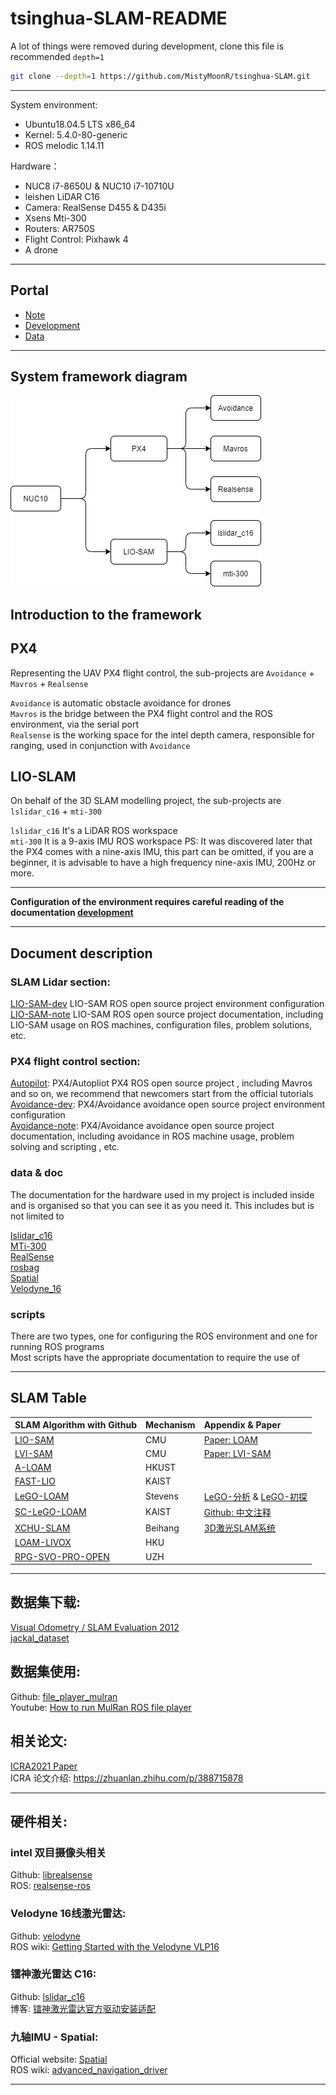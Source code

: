 # tsinghua-SLAM-README

A lot of things were removed during development, clone this file is recommended `depth=1`

```bash
git clone --depth=1 https://github.com/MistyMoonR/tsinghua-SLAM.git
```

----
System environment: 
- Ubuntu18.04.5 LTS x86_64 
- Kernel: 5.4.0-80-generic
- ROS melodic 1.14.11
  
Hardware：
- NUC8 i7-8650U & NUC10 i7-10710U
- leishen LiDAR C16
- Camera: RealSense D455 & D435i
- Xsens Mti-300
- Routers: AR750S
- Flight Control: Pixhawk 4
- A drone


----
## Portal

- [Note](note.md)     
- [Development](development.md)       
- [Data](data/README.md)  

----
## System framework diagram

![IMG](pictures/PX4+SLAM-V0.3.png)


## Introduction to the framework

## PX4 
Representing the UAV PX4 flight control, the sub-projects are `Avoidance` + `Mavros` + `Realsense`       

`Avoidance` is automatic obstacle avoidance for drones        
`Mavros` is the bridge between the PX4 flight control and the ROS environment, via the serial port     
`Realsense` is the working space for the intel depth camera, responsible for ranging, used in conjunction with `Avoidance`

## LIO-SLAM
On behalf of the 3D SLAM modelling project, the sub-projects are `lslidar_c16` + `mti-300`

`lslidar_c16` It's a LiDAR ROS workspace       
`mti-300` It is a 9-axis IMU ROS workspace PS: It was discovered later that the PX4 comes with a nine-axis IMU, this part can be omitted, if you are a beginner, it is advisable to have a high frequency nine-axis IMU, 200Hz or more.

----

**Configuration of the environment requires careful reading of the documentation [development](development.md)**

----
## Document description  

### SLAM Lidar section: 
[LIO-SAM-dev](SLAM/LIO-SAM-dev.md)  LIO-SAM ROS open source project environment configuration     
[LIO-SAM-note](SLAM/LIO-SAM-note.md) LIO-SAM ROS open source project documentation, including LIO-SAM usage on ROS machines, configuration files, problem solutions, etc.

### PX4 flight control section:  
[Autopilot](PX4/Autopilot.md): PX4/Autopliot PX4 ROS open source project , including Mavros and so on, we recommend that newcomers start from the official tutorials        
[Avoidance-dev](PX4/Avoidance-dev.md): PX4/Avoidance avoidance open source project environment configuration           
[Avoidance-note](PX4/Avoidance-note.md):  PX4/Avoidance avoidance open source project documentation, including avoidance in ROS machine usage, problem solving and scripting , etc.     

### data & doc
The documentation for the hardware used in my project is included inside and is organised so that you can see it as you need it.
This includes but is not limited to

[lslidar_c16](data/lslidar_c16.md)      
[MTi-300](data/MTi-300.md)      
[RealSense](data/RealSense.md)      
[rosbag](data/rosbag.md)        
[Spatial](data/Spatial.md)      
[Velodyne_16](data/Velodyne_16.md)      

### scripts
There are two types, one for configuring the ROS environment and one for running ROS programs             
Most scripts have the appropriate documentation to require the use of

----
## SLAM Table


| SLAM Algorithm with Github                                       | Mechanism | Appendix & Paper                                |
| :--------------------------------------------------------------- | :-------- | :---------------------------------------------- |
| [LIO-SAM](https://github.com/TixiaoShan/LIO-SAM)                 | CMU       | [Paper: LOAM][Paper: LOAM-L]                    |
| [LVI-SAM](https://github.com/TixiaoShan/LVI-SAM)                 | CMU       | [Paper: LVI-SAM][Paper: LVI-SAM-L]              |
| [A-LOAM](https://github.com/HKUST-Aerial-Robotics/A-LOAM)        | HKUST     |                                                 |
| [FAST-LIO](https://github.com/gisbi-kim/SC-A-LOAM)               | KAIST     |                                                 |
| [LeGO-LOAM](https://github.com/RobustFieldAutonomyLab/LeGO-LOAM) | Stevens   | [LeGO-分析][知乎LeGO-L] & [LeGO-初探][BlogLeGO-L] |
| [SC-LeGO-LOAM](https://github.com/irapkaist/SC-LeGO-LOAM)        | KAIST     | [Github: 中文注释][Github中文注释-L]              |
| [XCHU-SLAM](https://github.com/JokerJohn/xchu_slam)              | Beihang   | [3D激光SLAM系统][知乎3D激光SLAM系统-L]             |
| [LOAM-LIVOX](https://github.com/hku-mars/loam_livox)             | HKU       |                                                 |
| [RPG-SVO-PRO-OPEN](https://github.com/uzh-rpg/rpg_svo_pro_open)  | UZH       |                                                 |
     
----
## 数据集下载: 
[Visual Odometry / SLAM Evaluation 2012](http://www.cvlibs.net/datasets/kitti/eval_odometry.php)        
[jackal_dataset](https://github.com/RobustFieldAutonomyLab/jackal_dataset_20170608)  
## 数据集使用:
Github: [file_player_mulran](https://github.com/irapkaist/file_player_mulran)    
Youtube: [How to run MulRan ROS file player](https://www.youtube.com/watch?v=uU-FC-GmHXA&t=45s)

## 相关论文:
[ICRA2021 Paper](https://github.com/MistyMoonR/ICRA2021-SLAM-paper-list)        
ICRA 论文介绍: https://zhuanlan.zhihu.com/p/388715878       

----

## 硬件相关:
### intel 双目摄像头相关
Github: [librealsense](https://github.com/IntelRealSense/librealsense/releases/tag/v2.45.0)      
ROS: [realsense-ros](https://github.com/IntelRealSense/realsense-ros)

### Velodyne 16线激光雷达:     
Github:  [velodyne](https://github.com/ros-drivers/velodyne.git)        
ROS wiki: [Getting Started with the Velodyne VLP16](http://wiki.ros.org/velodyne/Tutorials/Getting%20Started%20with%20the%20Velodyne%20VLP16)

### 镭神激光雷达 C16:    
Github:  [lslidar_c16](https://github.com/tianb03/lslidar_c16)      
博客: [镭神激光雷达官方驱动安装适配](https://www.jianshu.com/p/d8efdf333e98)

### 九轴IMU - Spatial:     
Official website: [Spatial](https://www.advancednavigation.com/products/spatial)        
ROS wiki: [advanced_navigation_driver](http://wiki.ros.org/advanced_navigation_driver)   


----
[Paper: LOAM-L]:paper/LOAM:%20Lidar%20Odometry%20and%20Mapping%20in%20Real-time.pdf
[Paper: LVI-SAM-L]:paper/LVI-SAM.pdf
[知乎LeGO-L]:https://zhuanlan.zhihu.com/p/382460472
[BlogLeGO-L]:https://blog.csdn.net/learning_tortosie/article/details/86527542
[Github中文注释-L]:https://github.com/wykxwyc/LeGO-LOAM_NOTED
[知乎3D激光SLAM系统-L]:https://zhuanlan.zhihu.com/p/374933500